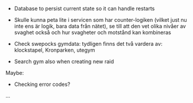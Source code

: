 * Database to persist current state so it can handle restarts

* Skulle kunna peta lite i servicen som har counter-logiken (vilket just nu inte ens är logik, bara data från nätet), 
se till att den vet olika nivåer av svaghet också och hur svagheter och motstånd kan kombineras

* Check swepocks gymdata: tydligen finns det två vardera av: klockstapel, Kronparken, utegym

* Search gym also when creating new raid

Maybe:

* Checking error codes?

...
